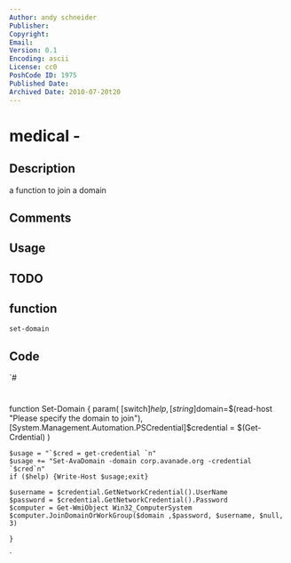 ```yaml
---
Author: andy schneider
Publisher: 
Copyright: 
Email: 
Version: 0.1
Encoding: ascii
License: cc0
PoshCode ID: 1975
Published Date: 
Archived Date: 2010-07-20t20
---
```


# medical - 

## Description

a function to join a domain

## Comments



## Usage



## TODO



## function

`set-domain`

## Code

`#
 #
 function Set-Domain {
 	param(	[switch]$help,
 			[string]$domain=$(read-host "Please specify the domain to join"),
 			[System.Management.Automation.PSCredential]$credential = $(Get-Crdential) 
 			)
 			
 	$usage = "`$cred = get-credential `n"
 	$usage += "Set-AvaDomain -domain corp.avanade.org -credential `$cred`n"
 	if ($help) {Write-Host $usage;exit}
 	
 	$username = $credential.GetNetworkCredential().UserName
 	$password = $credential.GetNetworkCredential().Password
 	$computer = Get-WmiObject Win32_ComputerSystem
 	$computer.JoinDomainOrWorkGroup($domain ,$password, $username, $null, 3)
 	
 	}
`

